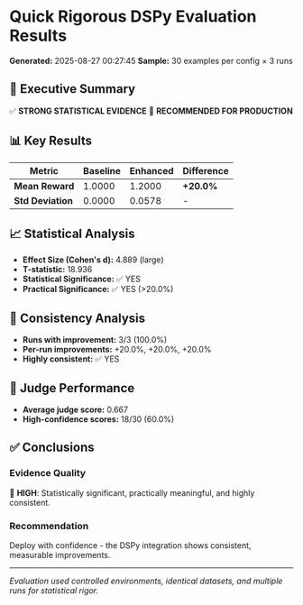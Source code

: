 
# Quick Rigorous DSPy Evaluation Results

**Generated:** 2025-08-27 00:27:45
**Sample:** 30 examples per config × 3 runs

## 🎯 Executive Summary

✅ **STRONG STATISTICAL EVIDENCE**
🚀 **RECOMMENDED FOR PRODUCTION**

## 📊 Key Results

| Metric | Baseline | Enhanced | Difference |
|--------|----------|----------|------------|
| **Mean Reward** | 1.0000 | 1.2000 | **+20.0%** |
| **Std Deviation** | 0.0000 | 0.0578 | - |

## 📈 Statistical Analysis

- **Effect Size (Cohen's d):** 4.889 (large)
- **T-statistic:** 18.936
- **Statistical Significance:** ✅ YES
- **Practical Significance:** ✅ YES (>20.0%)

## 🔄 Consistency Analysis

- **Runs with improvement:** 3/3 (100.0%)
- **Per-run improvements:** +20.0%, +20.0%, +20.0%
- **Highly consistent:** ✅ YES

## 🧠 Judge Performance

- **Average judge score:** 0.667
- **High-confidence scores:** 18/30 (60.0%)

## ✅ Conclusions

### Evidence Quality
🔬 **HIGH**: Statistically significant, practically meaningful, and highly consistent.

### Recommendation
Deploy with confidence - the DSPy integration shows consistent, measurable improvements.

---
*Evaluation used controlled environments, identical datasets, and multiple runs for statistical rigor.*
